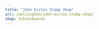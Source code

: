```yaml
---
title: "John Eccles Stamp Shop"
url: /wellington/john-eccles-stamp-shop/
shop: Schreibwaren
---
```

